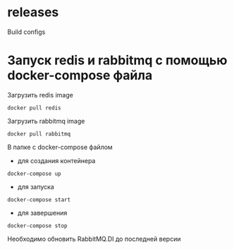 # releases
Build configs
# Запуск redis и rabbitmq с помощью docker-compose файла
Загрузить redis image
```
docker pull redis
```
Загрузить rabbitmq image
```
docker pull rabbitmq
```
В папке с docker-compose файлом
* для создания контейнера
```
docker-compose up
```
* для запуска
```
docker-compose start
```
* для завершения
```
docker-compose stop
```
Необходимо обновить RabbitMQ.DI до последней версии
